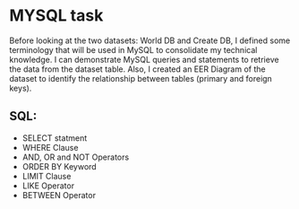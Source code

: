 # MYSQL task 
Before looking at the two datasets: World DB and Create DB, I defined some terminology that will be used in MySQL to consolidate my technical knowledge. I can demonstrate MySQL queries and statements to retrieve the data from the dataset table. Also, I created an EER Diagram of the dataset to identify the relationship between tables (primary and foreign keys).

## SQL: 
+ SELECT statment 
+ WHERE Clause
+ AND, OR and NOT Operators
+ ORDER BY Keyword
+ LIMIT Clause
+ LIKE Operator
+ BETWEEN Operator
